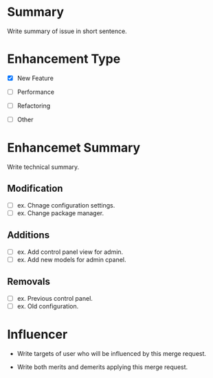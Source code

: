 # Summary
Write summary of issue in short sentence.

# Enhancement Type

* [x] New Feature

* [ ] Performance

* [ ] Refactoring

* [ ] Other

# Enhancemet Summary

Write technical summary.

## Modification
 
* [ ] ex. Chnage configuration settings.
* [ ] ex. Change package manager. 

## Additions
 
* [ ] ex. Add control panel view for admin.
* [ ] ex. Add new models for admin cpanel.
 
## Removals
 
* [ ] ex. Previous control panel.
* [ ] ex. Old configuration.

# Influencer

* Write targets of user who will be influenced by this merge request.

* Write both merits and demerits applying this merge request.
